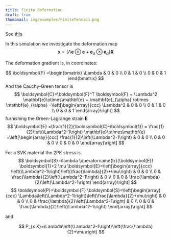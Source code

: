```yaml
---
title: Finite deformation
draft: true
thumbnail: img/examples/FiniteTension.png
---
```


See [this](https://cimne.com/cvdata/cntr2/spc2466/dtos/mdia/Assigment%203-1st%20part-Perell%C3%B3%20i%20Ribas-Rafel.pdf)


In this simulation we investigate the deformation map
$$
\bm{x} = (\Lambda \mathbf{e}\otimes\mathbf{e} + \mathbf{e}_{\alpha}\otimes\mathbf{e}_{\alpha})\bm{X}
$$

The deformation gradient is, in coordinates:

$$
\boldsymbol{F}
=\begin{bmatrix}
\Lambda & 0 & 0 \\
0 & 1 & 0 \\
0 & 0 & 1
\end{bmatrix}
$$
And the Cauchy-Green tensor is
$$
\boldsymbol{C}=\boldsymbol{F}^T \boldsymbol{F}
= \Lambda^2 \mathbf{e}\otimes\mathbf{e} + \mathbf{e}_{\alpha} \otimes \mathbf{e}_{\alpha}
=\left[\begin{array}{ccc}
\Lambda^2 & 0 & 0 \\
0 & 1 & 0 \\
0 & 0 & 1
\end{array}\right]
$$
furnishing the Green-Lagrange strain $\boldsymbol{E}$
$$
\boldsymbol{E}
=\frac{1}{2}(\boldsymbol{C}-\boldsymbol{1})
= \frac{1}{2}\left(\Lambda^2-1\right) \mathbf{e}\otimes\mathbf{e}
=\left[\begin{array}{ccc}
\frac{1}{2}\left(\Lambda^2-1\right) & 0 & 0 \\
0 & 0 & 0 \\
0 & 0 & 0
\end{array}\right]
$$

For a SVK material the 2PK stress is
$$
\boldsymbol{S}=\lambda \operatorname{tr}(\boldsymbol{E}) \boldsymbol{1}+2 \mu \boldsymbol{E}=\left[\begin{array}{ccc}
\left(\Lambda^2-1\right)\left(\frac{\lambda}{2}+\mu\right) & 0 & 0 \\
0 & \frac{\lambda}{2}\left(\Lambda^2-1\right) & 0 \\
0 & 0 & \frac{\lambda}{2}\left(\Lambda^2-1\right)
\end{array}\right]
$$
$$
\boldsymbol{P}=\boldsymbol{F} \boldsymbol{S}=\left[\begin{array}{ccc}
\Lambda\left(\Lambda^2-1\right)\left(\frac{\lambda}{2}+\mu\right) & 0 & 0 \\
0 & \frac{\lambda}{2}\left(\Lambda^2-1\right) & 0 \\
0 & 0 & \frac{\lambda}{2}\left(\Lambda^2-1\right)
\end{array}\right]
$$

and

$$
P_{x X}=\Lambda\left(\Lambda^2-1\right)\left(\frac{\lambda}{2}+\mu\right)
$$
